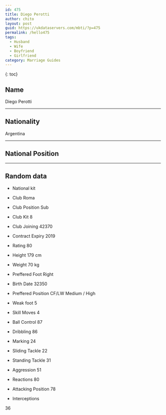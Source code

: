 ```yaml
---
id: 475
title: Diego Perotti
author: chito
layout: post
guid: https://ukdataservers.com/mbti/?p=475
permalink: /hello475
tags:
  - Husband
  - Wife
  - Boyfriend
  - Girlfriend
category: Marriage Guides
---
```



{: toc}

## Name  
Diego Perotti 

* * *

## Nationality  
Argentina 

* * *

## National Position 

* * *

## Random data 

  * National kit 
  * Club 
Roma 

  * Club Position 
Sub 

  * Club Kit 
8 

  * Club Joining 
42370 

  * Contract Expiry 
2019 

  * Rating 
80 

  * Height 
179 cm 

  * Weight 
70 kg 

  * Preffered Foot 
Right 

  * Birth Date 
32350 

  * Preffered Position 
CF/LW Medium / High 

  * Weak foot 
5 

  * Skill Moves 
4 

  * Ball Control 
87 

  * Dribbling 
86 

  * Marking 
24 

  * Sliding Tackle 
22 

  * Standing Tackle 
31 

  * Aggression 
51 

  * Reactions 
80 

  * Attacking Position 
78 

  * Interceptions 

36